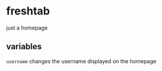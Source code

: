 # freshtab
just a homepage


## variables
```username``` changes the username displayed on the homepage